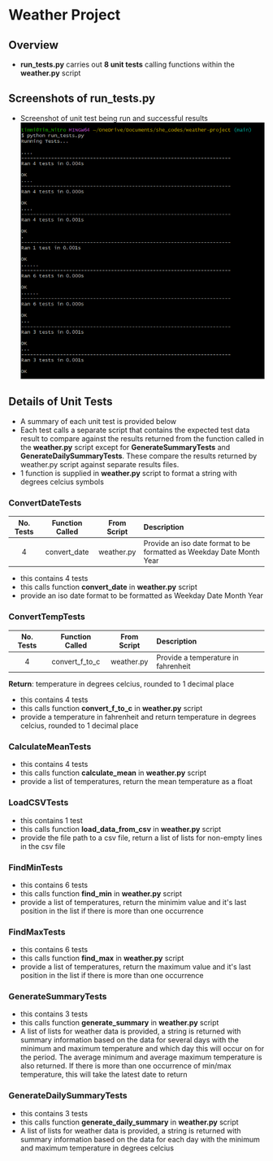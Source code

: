 # Weather Project

## Overview 

- **run_tests.py** carries out **8 unit tests** calling functions within the **weather.py** script

## Screenshots of run_tests.py 

- Screenshot of unit test being run and successful results
![ Screenshot of results]( ./run_tests_screenshot_results.png "Test results screenshot")

## Details of Unit Tests

- A summary of each unit test is provided below
- Each test calls a separate script that contains the expected test data result to compare against the results returned from the function called in the **weather.py** script except for **GenerateSummaryTests** and **GenerateDailySummaryTests**. These compare the results returned by weather.py script against separate results files.
- 1 function is supplied in **weather.py** script to format a string with degrees celcius symbols

### ConvertDateTests 
 No. Tests | Function Called | From Script | Description
| :---: | :---: | :---: | :--- 
4 | convert_date | weather.py | Provide an iso date format to be formatted as Weekday Date Month Year
- this contains 4 tests 
- this calls function **convert_date** in **weather.py** script 
- provide an iso date format to be formatted as Weekday Date Month Year
### ConvertTempTests 
 No. Tests | Function Called | From Script | Description
| :---: | :---: | :---: | :---
4 | convert_f_to_c | weather.py | Provide a temperature in fahrenheit 
**Return**: temperature in degrees celcius, rounded to 1 decimal place
- this contains 4 tests 
- this calls function **convert_f_to_c** in **weather.py** script 
- provide a temperature in fahrenheit and return temperature in degrees celcius, rounded to 1 decimal place
### CalculateMeanTests 
- this contains 4 tests
- this calls function **calculate_mean** in **weather.py** script 
- provide a list of temperatures, return the mean temperature as a float
### LoadCSVTests
- this contains 1 test
- this calls function **load_data_from_csv** in **weather.py** script
- provide the file path to a csv file, return a list of lists for non-empty lines in the csv file 
### FindMinTests
- this contains 6 tests
- this calls function **find_min** in **weather.py** script 
- provide a list of temperatures, return the minimim value and it's last position in the list if there is more than one occurrence
### FindMaxTests
- this contains 6 tests
- this calls function **find_max** in **weather.py** script 
- provide a list of temperatures, return the maximum value and it's last position in the list if there is more than one occurrence
### GenerateSummaryTests
- this contains 3 tests
- this calls function **generate_summary** in **weather.py** script
- A list of lists for weather data is provided, a string is returned with summary information based on the data for several days with the minimum and maximum temperature and which day this will occur on for the period. The average minimum and average maximum temperature is also returned. If there is more than one occurrence of min/max temperature, this will take the latest date to return
### GenerateDailySummaryTests
- this contains 3 tests
- this calls function **generate_daily_summary** in **weather.py** script 
- A list of lists for weather data is provided, a string is returned with summary information based on the data for each day with the minimum and maximum temperature in degrees celcius


